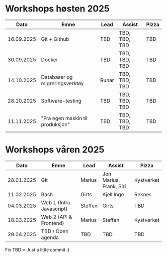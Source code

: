 # Workshops høsten 2025

| Dato       | Emne                             | Lead       | Assist                     | Pizza       |
|------------|----------------------------------|------------|----------------------------|-------------|
| 16.09.2025 | Git + Github                     | TBD        | TBD, TBD, TBD              | TBD         |
| 30.09.2025 | Docker                           | TBD        | TBD, TBD, TBD              | TBD         |
| 14.10.2025 | Databaser og migreringsverktøy   | Runar      | TBD, TBD, TBD              | TBD         |
| 28.10.2025 | Software-testing                 | TBD        | TBD, TBD, TBD              | TBD         |
| 11.11.2025 | "Fra egen maskin til produksjon" | TBD        | TBD, TBD, TBD              | TBD         |


# Workshops våren 2025

| Dato       | Emne                        | Lead       | Assist                     | Pizza       |
|------------|-----------------------------|------------|----------------------------|-------------|
| 28.01.2025 | Git                         | Marius     | Jon Marius, Frank, Siri    | Kystverket  |
| 11.02.2025 | Bash                        | Girts      | Kjell Inge                 | Reknes      |
| 04.03.2025 | Web 1 (Intro Javascript)    | Steffen    | Girts                      | TBD         |
| 18.03.2025 | Web 2 (API & Frontend)      | Marius     | Steffen                    | Kystverket  |
| 29.04.2025 | TBD / Open agenda           | TBD        | TBD                        | TBD         |



Fix TBD = Just a little commit :)
